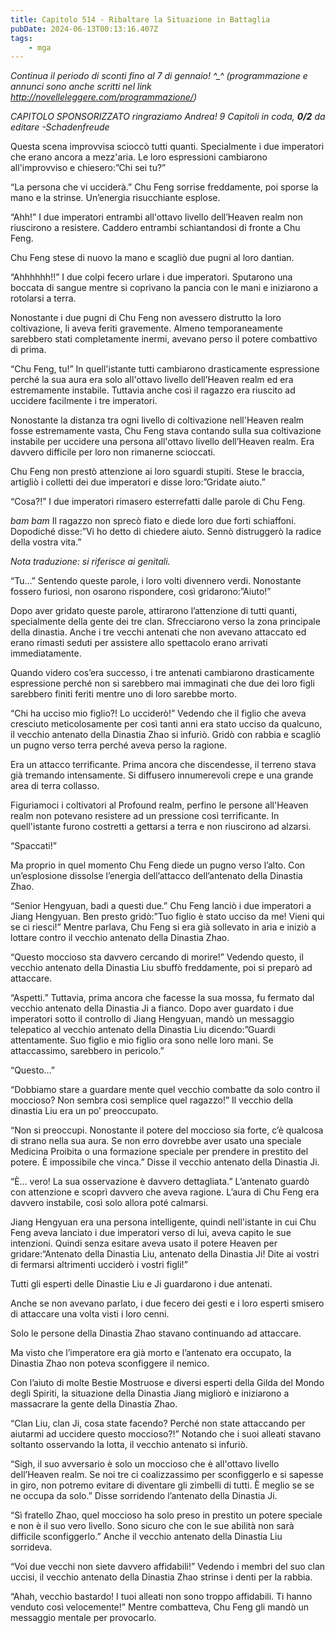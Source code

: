 ```yaml
---
title: Capitolo 514 - Ribaltare la Situazione in Battaglia
pubDate: 2024-06-13T00:13:16.407Z
tags:
    - mga
---
```



<em>Continua il periodo di sconti fino al 7 di gennaio! ^_^ (programmazione e annunci sono anche scritti nel link http://novelleleggere.com/programmazione/)</em>


<em>CAPITOLO SPONSORIZZATO ringraziamo Andrea!
9 Capitoli in coda, <strong>0/2</strong>
da editare
-Schadenfreude</em>


Questa scena improvvisa scioccò tutti quanti. Specialmente i due imperatori che erano ancora a mezz'aria. Le loro espressioni cambiarono all'improvviso e chiesero:”Chi sei tu?”


“La persona che vi ucciderà.” Chu Feng sorrise freddamente, poi sporse la mano e la strinse. Un’energia risucchiante esplose.


“Ahh!” I due imperatori entrambi all'ottavo livello dell’Heaven realm non riuscirono a resistere. Caddero entrambi schiantandosi di fronte a Chu Feng.


Chu Feng stese di nuovo la mano e scagliò due pugni al loro dantian.


“Ahhhhhh!!” I due colpi fecero urlare i due imperatori. Sputarono una boccata di sangue mentre si coprivano la pancia con le mani e iniziarono a rotolarsi a terra.


Nonostante i due pugni di Chu Feng non avessero distrutto la loro coltivazione, li aveva feriti gravemente. Almeno temporaneamente sarebbero stati completamente inermi, avevano perso il potere combattivo di prima.


“Chu Feng, tu!” In quell'istante tutti cambiarono drasticamente espressione perché la sua aura era solo all'ottavo livello dell’Heaven realm ed era estremamente instabile. Tuttavia anche così il ragazzo era riuscito ad uccidere facilmente i tre imperatori.


Nonostante la distanza tra ogni livello di coltivazione nell'Heaven realm fosse estremamente vasta, Chu Feng stava contando sulla sua coltivazione instabile per uccidere una persona all'ottavo livello dell’Heaven realm. Era davvero difficile per loro non rimanerne scioccati.


Chu Feng non prestò attenzione ai loro sguardi stupiti. Stese le braccia, artigliò i colletti dei due imperatori e disse loro:”Gridate aiuto.”


“Cosa?!” I due imperatori rimasero esterrefatti dalle parole di Chu Feng.


*bam bam* Il ragazzo non sprecò fiato e diede loro due forti schiaffoni. Dopodiché disse:”Vi ho detto di chiedere aiuto. Sennò distruggerò la radice della vostra vita.”


<em>Nota traduzione: si riferisce ai genitali.</em>


“Tu…” Sentendo queste parole, i loro volti divennero verdi. Nonostante fossero furiosi, non osarono rispondere, così gridarono:”Aiuto!”


Dopo aver gridato queste parole, attirarono l’attenzione di tutti quanti, specialmente della gente dei tre clan. Sfrecciarono verso la zona principale della dinastia. Anche i tre vecchi antenati che non avevano attaccato ed erano rimasti seduti per assistere allo spettacolo erano arrivati immediatamente.


Quando videro cos’era successo, i tre antenati cambiarono drasticamente espressione perché non si sarebbero mai immaginati che due dei loro figli sarebbero finiti feriti mentre uno di loro sarebbe morto.


“Chi ha ucciso mio figlio?! Lo ucciderò!” Vedendo che il figlio che aveva cresciuto meticolosamente per così tanti anni era stato ucciso da qualcuno, il vecchio antenato della Dinastia Zhao si infuriò. Gridò con rabbia e scagliò un pugno verso terra perché aveva perso la ragione.


Era un attacco terrificante. Prima ancora che discendesse, il terreno stava già tremando intensamente. Si diffusero innumerevoli crepe e una grande area di terra collasso.


Figuriamoci i coltivatori al Profound realm, perfino le persone all'Heaven realm non potevano resistere ad un pressione così terrificante. In quell'istante furono costretti a gettarsi a terra e non riuscirono ad alzarsi.


“Spaccati!”


Ma proprio in quel momento Chu Feng diede un pugno verso l’alto. Con un’esplosione dissolse l’energia dell’attacco dell’antenato della Dinastia Zhao.


“Senior Hengyuan, badi a questi due.” Chu Feng lanciò i due imperatori a Jiang Hengyuan. Ben presto gridò:”Tuo figlio è stato ucciso da me! Vieni qui se ci riesci!” Mentre parlava, Chu Feng si era già sollevato in aria e iniziò a lottare contro il vecchio antenato della Dinastia Zhao.


“Questo moccioso sta davvero cercando di morire!” Vedendo questo, il vecchio antenato della Dinastia Liu sbuffò freddamente, poi si preparò ad attaccare.


“Aspetti.” Tuttavia, prima ancora che facesse la sua mossa, fu fermato dal vecchio antenato della Dinastia Ji a fianco. Dopo aver guardato i due imperatori sotto il controllo di Jiang Hengyuan, mandò un messaggio telepatico al vecchio antenato della Dinastia Liu dicendo:”Guardi attentamente. Suo figlio e mio figlio ora sono nelle loro mani. Se attaccassimo, sarebbero in pericolo.”


“Questo…”


“Dobbiamo stare a guardare mente quel vecchio combatte da solo contro il moccioso? Non sembra così semplice quel ragazzo!” Il vecchio della dinastia Liu era un po’ preoccupato.


“Non si preoccupi. Nonostante il potere del moccioso sia forte, c’è qualcosa di strano nella sua aura. Se non erro dovrebbe aver usato una speciale Medicina Proibita o una formazione speciale per prendere in prestito del potere. È impossibile che vinca.” Disse il vecchio antenato della Dinastia Ji.


“È… vero! La sua osservazione è davvero dettagliata.” L’antenato guardò con attenzione e scoprì davvero che aveva ragione. L’aura di Chu Feng era davvero instabile, così solo allora poté calmarsi.


Jiang Hengyuan era una persona intelligente, quindi nell'istante in cui Chu Feng aveva lanciato i due imperatori verso di lui, aveva capito le sue intenzioni. Quindi senza esitare aveva usato il potere Heaven per gridare:“Antenato della Dinastia Liu, antenato della Dinastia Ji! Dite ai vostri di fermarsi altrimenti ucciderò i vostri figli!”


Tutti gli esperti delle Dinastie Liu e Ji guardarono i due antenati.


Anche se non avevano parlato, i due fecero dei gesti e i loro esperti smisero di attaccare una volta visti i loro cenni.


Solo le persone della Dinastia Zhao stavano continuando ad attaccare.


Ma visto che l’imperatore era già morto e l’antenato era occupato, la Dinastia Zhao non poteva sconfiggere il nemico.


Con l’aiuto di molte Bestie Mostruose e diversi esperti della Gilda del Mondo degli Spiriti, la situazione della Dinastia Jiang migliorò e iniziarono a massacrare la gente della Dinastia Zhao.


“Clan Liu, clan Ji, cosa state facendo? Perché non state attaccando per aiutarmi ad uccidere questo moccioso?!” Notando che i suoi alleati stavano soltanto osservando la lotta, il vecchio antenato si infuriò.


“Sigh, il suo avversario è solo un moccioso che è all'ottavo livello dell’Heaven realm. Se noi tre ci coalizzassimo per sconfiggerlo e si sapesse in giro, non potremo evitare di diventare gli zimbelli di tutti. È meglio se se ne occupa da solo.” Disse sorridendo l’antenato della Dinastia Ji.


“Sì fratello Zhao, quel moccioso ha solo preso in prestito un potere speciale e non è il suo vero livello. Sono sicuro che con le sue abilità non sarà difficile sconfiggerlo.” Anche il vecchio antenato della Dinastia Liu sorrideva.


“Voi due vecchi non siete davvero affidabili!” Vedendo i membri del suo clan uccisi, il vecchio antenato della Dinastia Zhao strinse i denti per la rabbia.


“Ahah, vecchio bastardo! I tuoi alleati non sono troppo affidabili. Ti hanno venduto così velocemente!” Mentre combatteva, Chu Feng gli mandò un messaggio mentale per provocarlo.
                                


                                



